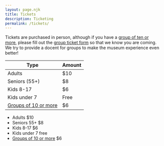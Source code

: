 ```yaml
---
layout: page.njk
title: Tickets
description: Ticketing
permalink: /tickets/
---
```


Tickets are purchased in person, although if you have a [group of ten or more](/group-ticket-form/), please fill out the [group ticket form](/group-ticket-form/) so that we know you are coming.  We try to provide a docent for groups to make the museum experience even better! 

| Type   | Amount |
| ------ | ------ |
| Adults | $10    |
| Seniors (55+) | $8 |
| Kids 8-17 | $6 |
| Kids under 7 | Free |
| [Groups of 10 or more](/group-ticket-form/) | $6 |

* Adults  $10
* Seniors 55+  $8
* Kids 8-17 $6
* Kids under 7 free 
* [Groups of 10 or more](/group-ticket-form/)  $6 
